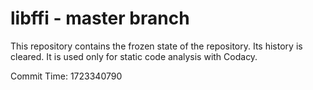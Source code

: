 # libffi - master branch

This repository contains the frozen state of the repository.
Its history is cleared. It is used only for static code
analysis with Codacy.

Commit Time: 1723340790